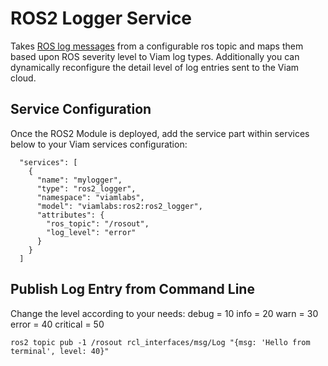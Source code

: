 # ROS2 Logger Service

Takes [ROS log messages](https://docs.ros2.org/foxy/api/rcl_interfaces/msg/Log.html) from a configurable ros topic and maps them based upon ROS severity level to Viam log types.
Additionally you can dynamically reconfigure the detail level of log entries sent to the Viam cloud.


## Service Configuration
Once the ROS2 Module is deployed, add the service part within services below to your Viam services configuration:

```
  "services": [
    {
      "name": "mylogger",
      "type": "ros2_logger",
      "namespace": "viamlabs",
      "model": "viamlabs:ros2:ros2_logger",
      "attributes": {
        "ros_topic": "/rosout",
        "log_level": "error"
      }
    }
  ]
```

## Publish Log Entry from Command Line
Change the level according to your needs:
debug = 10
info  = 20
warn  = 30
error = 40
critical = 50

```ros2 topic pub -1 /rosout rcl_interfaces/msg/Log "{msg: 'Hello from terminal', level: 40}"```
